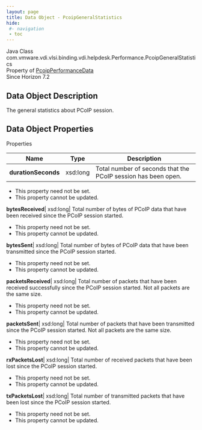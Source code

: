 ```yaml
---
layout: page
title: Data Object - PcoipGeneralStatistics
hide:
 #- navigation
 - toc
---
```






Java Class
    com.vmware.vdi.vlsi.binding.vdi.helpdesk.Performance.PcoipGeneralStatistics  
Property of
     [PcoipPerformanceData](vdi.helpdesk.Performance.PcoipPerformanceData.md#field_detail)  
Since 
    Horizon 7.2

## Data Object Description 

The general statistics about PCoIP session. 

## Data Object Properties

Properties

Name |  Type |  Description   
---|---|---  
**durationSeconds**|  xsd:long|  Total number of seconds that the PCoIP session has been open.   


 * This property need not be set.
 * This property cannot be updated.

  
**bytesReceived**|  xsd:long|  Total number of bytes of PCoIP data that have been received since the PCoIP session started.   


 * This property need not be set.
 * This property cannot be updated.

  
**bytesSent**|  xsd:long|  Total number of bytes of PCoIP data that have been transmitted since the PCoIP session started.   


 * This property need not be set.
 * This property cannot be updated.

  
**packetsReceived**|  xsd:long|  Total number of packets that have been received successfully since the PCoIP session started. Not all packets are the same size.   


 * This property need not be set.
 * This property cannot be updated.

  
**packetsSent**|  xsd:long|  Total number of packets that have been transmitted since the PCoIP session started. Not all packets are the same size.   


 * This property need not be set.
 * This property cannot be updated.

  
**rxPacketsLost**|  xsd:long|  Total number of received packets that have been lost since the PCoIP session started.   


 * This property need not be set.
 * This property cannot be updated.

  
**txPacketsLost**|  xsd:long|  Total number of transmitted packets that have been lost since the PCoIP session started.   


 * This property need not be set.
 * This property cannot be updated.

  
  

  

